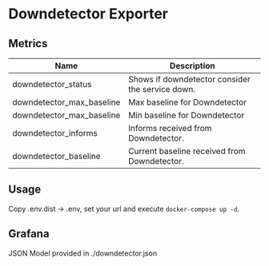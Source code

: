 # Downdetector Exporter


## Metrics

| Name | Description |
|---|---|
| downdetector_status | Shows if downdetector consider the service down. |
| downdetector_max_baseline |Max baseline for Downdetector|
| downdetector_max_baseline |Min baseline for Downdetector|
| downdetector_informs |Informs received from Downdetector.|
| downdetector_baseline | Current baseline received from Downdetector. |

## Usage

Copy .env.dist -> .env, set your url and execute `docker-compose up -d`.

## Grafana

JSON Model provided in ./downdetector.json
